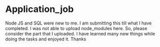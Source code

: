 # Application_job
Node JS and SQL were new to me. I am submitting this till what I have completed.
I was not able to upload node_modules here. So, please consider the part that I uploaded.
I have learned many new things while doing the tasks and enjoyed it.
Thanks
